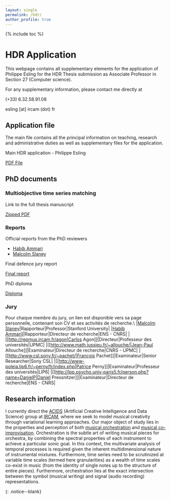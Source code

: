 ```yaml
---
layout: single
permalink: /hdr/
author_profile: true
---
```


<script language="JavaScript" type="text/javascript" src="https://code.jquery.com/jquery-latest.min.js"></script>
<script>
$(document).ready(function(){
    $(".abuttons").click(function () {
        var idname= $(this).data('divid');
        $("#"+idname).show("slow");
    });
    $("#div1").hide();
    $("#div2").hide();
    $("#div3").hide();
});
</script>
{% include toc %}

<div markdown = "1">

# HDR Application

This webpage contains all supplementary elements for the application of Philippe Esling
for the HDR Thesis submission as Associate Professor in Section 27 (Computer science).

For any supplementary information, please contact me directly at

(+33) 6.32.58.91.08

esling \[at\] ircam (dot) fr 

## Application file

The main file contains all the principal information on teaching, research and administrative duties as well as supplementary files for the application.



Main HDR application - Philippe Esling

[PDF File]()

## PhD documents

### Multiobjective time series matching

Link to the full thesis manuscript

[Zipped PDF](http://repmus.ircam.fr/_media/esling/esling_thesis.pdf.zip)

### Reports

Official reports from the PhD reviewers

- [Habib Ammari](http://repmus.ircam.fr/_media/esling/rapport_ammari.pdf)
- [Malcolm Slaney](http://repmus.ircam.fr/_media/esling/rapport_slaney.pdf)

Final defence jury report

[Final report](http://repmus.ircam.fr/_media/esling/rapport_jury.pdf)

PhD diploma

[Diploma](http://repmus.ircam.fr/_media/esling/attestation_diplome.pdf)

### Jury

Pour chaque membre du jury, un lien est disponible vers sa page personnelle, contenant son CV et ses activités de recherche.\\
|[Malcolm Slaney](http://slaney.org/malcolm/pubs.html)|Rapporteur|Professor|Stanford University|
|[Habib Ammari](http://www.cmap.polytechnique.fr/~ammari/)]|Rapporteur|Directeur de recherche|ENS - CNRS|
|[[http://repmus.ircam.fr/agon|Carlos Agon]]|Directeur|Professeur des universités|UPMC|
|[[http://www.math.jussieu.fr/~allouche/|Jean-Paul Allouche]]|Examinateur|Directeur de recherche|CNRS - UPMC|
|[[http://www.csl.sony.fr/~pachet/|François Pachet]]|Examinateur|Senior Researcher|Sony CSL|
|[[http://www-poleia.lip6.fr/~perny/fr/index.php|Patrice Perny]]|Examinateur|Professeur des universités|LIP6|
|[[http://lpp.psycho.univ-paris5.fr/person.php?name=DanielP|Daniel Pressnitzer]]|Examinateur|Directeur de recherche|ENS - CNRS|

<!---

Cette section contient les liens vers les versions complètes des articles publiés dans des journaux internationaux à comité de lecture.

Lecroq Béatrice, Lejzerowicz Franck, Esling Philippe, Baerlocher Loic, Farinelli Laurent, Pawlowski Jan "Ultra-deep sequencing of foraminiferal microbarcodes unveils hidden richness of early monothalamous lineages in deep-sea sediments", Publication of the National Academy of Science, vol.108, no.32, pp 13177-13182, August 2011.\\
\\
{{:esling:pnas-2011.pdf| - Article complet}}\\

Esling Philippe, Agon Carlos "Time series data mining and analysis", ACM Computing Surveys, vol. 46, no. 1, 2013.\\
\\
{{:esling:ts_review_short.pdf| - Article complet}}\\

Esling Philippe, Agon Carlos "Multiobjective time series matching for audio classification and retrieval", IEEE Transactions on Speech Audio and Language Processing 2013 (Accepted - Major changes).\\
\\
{{:esling:manuscript_double.pdf| - Article complet}}\\

==== Supports de cours ====

Notes de cours de l'UE LXTMI (Cycle IPCM) distribué aux élèves\\
{{:esling:coursJAVA.pdf| - Support de cours}}\\

Examen final de l'UE LXTMI (Cycle IPCM)\\
{{:esling:examFinal.pdf| - Examen final}}\\

Session d'exercice (TD 3)\\
{{:esling:ex_TD3.pdf| - Sujet}}\\
{{:esling:ex_TD3_Corrige.pdf| - Corrigé (distribué)}}\\

Session d'exercice (TD 6)\\
{{:esling:ex_TD6.pdf| - Sujet}}\\
{{:esling:ex_TD6_Corrige.pdf| - Corrigé (distribué)}}\\

==== Lettres de recommandation ====

** Enseignement **

{{:esling:lettre_manoury.pdf| - Lettre de recommandation de Pascal Manoury}}\\
Directeur de l'UFR Informatique et responsable de la section IPCM de l'UPMC

{{:esling:lettre_andreatta.pdf| - Lettre de recommandation de Moreno Andreatta}}\\
Directeur du Master 2 Recherche ATIAM à l'IRCAM

** Recherche **

{{:esling:lettre_agon.pdf| - Lettre de recommandation de Carlos Agon}}\\
Professeur des universités - Directeur de thèse

{{:esling:lettre_assayag.pdf| - Lettre de recommandation de Gérard Assayag}}\\
Directeur de l'unité CNRS - IRCAM (UMR 9912)

{{:esling:lettre_codognet.pdf| - Lettre de recommandation de Philippe Codognet}}\\
Directeur de l'unité UMI CNRS - JFLI à l'Université de Tokyo

{{:esling:lettre_mcadams.pdf| - Lettre de recommandation de Stephen McAdams}}\\
Directeur du laboratoire Cognition and Perception à l'Université de McGill à Montréal

-->

## Research information

I currently direct the [ACIDS](http://acids.ircam.fr) (Artificial Creative Intelligence and Data Science) group at [IRCAM](http://www.ircam.fr), where we seek to model musical creativity through variational learning approaches. Our major object of study lies in the properties and perception of both [musical orchestration](/projects-orchestration) and [musical co-improvisation](/projects-ai/). Orchestration is the subtle art of writing musical pieces for orchestra, by combining the spectral properties of each instrument to achieve a particular sonic goal. In this context, the multivariate analysis of temporal processes is required given the inherent multidimensional nature of instrumental mixtures. Furthermore, time series need to be scrutinized at variable time scales (termed here granularities) as a wealth of time scales co-exist in music (from the identity of single notes up to the structure of entire pieces). Furthermore, orchestration lies at the exact intersection between the symbol (musical writing) and signal (audio recording) representations.

</div>{: .notice--blank}
